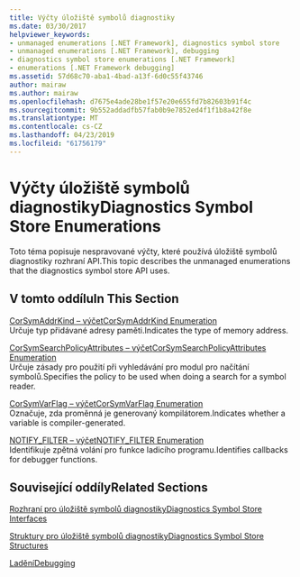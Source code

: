 ```yaml
---
title: Výčty úložiště symbolů diagnostiky
ms.date: 03/30/2017
helpviewer_keywords:
- unmanaged enumerations [.NET Framework], diagnostics symbol store
- unmanaged enumerations [.NET Framework], debugging
- diagnostics symbol store enumerations [.NET Framework]
- enumerations [.NET Framework debugging]
ms.assetid: 57d68c70-aba1-4bad-a13f-6d0c55f43746
author: mairaw
ms.author: mairaw
ms.openlocfilehash: d7675e4ade28be1f57e20e655fd7b82603b91f4c
ms.sourcegitcommit: 9b552addadfb57fab0b9e7852ed4f1f1b8a42f8e
ms.translationtype: MT
ms.contentlocale: cs-CZ
ms.lasthandoff: 04/23/2019
ms.locfileid: "61756179"
---
```

# <a name="diagnostics-symbol-store-enumerations"></a><span data-ttu-id="09a8d-102">Výčty úložiště symbolů diagnostiky</span><span class="sxs-lookup"><span data-stu-id="09a8d-102">Diagnostics Symbol Store Enumerations</span></span>
<span data-ttu-id="09a8d-103">Toto téma popisuje nespravované výčty, které používá úložiště symbolů diagnostiky rozhraní API.</span><span class="sxs-lookup"><span data-stu-id="09a8d-103">This topic describes the unmanaged enumerations that the diagnostics symbol store API uses.</span></span>  
  
## <a name="in-this-section"></a><span data-ttu-id="09a8d-104">V tomto oddílu</span><span class="sxs-lookup"><span data-stu-id="09a8d-104">In This Section</span></span>  
 [<span data-ttu-id="09a8d-105">CorSymAddrKind – výčet</span><span class="sxs-lookup"><span data-stu-id="09a8d-105">CorSymAddrKind Enumeration</span></span>](../../../../docs/framework/unmanaged-api/diagnostics/corsymaddrkind-enumeration.md)  
 <span data-ttu-id="09a8d-106">Určuje typ přidávané adresy paměti.</span><span class="sxs-lookup"><span data-stu-id="09a8d-106">Indicates the type of memory address.</span></span>  
  
 [<span data-ttu-id="09a8d-107">CorSymSearchPolicyAttributes – výčet</span><span class="sxs-lookup"><span data-stu-id="09a8d-107">CorSymSearchPolicyAttributes Enumeration</span></span>](../../../../docs/framework/unmanaged-api/diagnostics/corsymsearchpolicyattributes-enumeration.md)  
 <span data-ttu-id="09a8d-108">Určuje zásady pro použití při vyhledávání pro modul pro načítání symbolů.</span><span class="sxs-lookup"><span data-stu-id="09a8d-108">Specifies the policy to be used when doing a search for a symbol reader.</span></span>  
  
 [<span data-ttu-id="09a8d-109">CorSymVarFlag – výčet</span><span class="sxs-lookup"><span data-stu-id="09a8d-109">CorSymVarFlag Enumeration</span></span>](../../../../docs/framework/unmanaged-api/diagnostics/corsymvarflag-enumeration.md)  
 <span data-ttu-id="09a8d-110">Označuje, zda proměnná je generovaný kompilátorem.</span><span class="sxs-lookup"><span data-stu-id="09a8d-110">Indicates whether a variable is compiler-generated.</span></span>  
  
 [<span data-ttu-id="09a8d-111">NOTIFY_FILTER – výčet</span><span class="sxs-lookup"><span data-stu-id="09a8d-111">NOTIFY_FILTER Enumeration</span></span>](../../../../docs/framework/unmanaged-api/diagnostics/notify-filter-enumeration.md)  
 <span data-ttu-id="09a8d-112">Identifikuje zpětná volání pro funkce ladicího programu.</span><span class="sxs-lookup"><span data-stu-id="09a8d-112">Identifies callbacks for debugger functions.</span></span>  
  
## <a name="related-sections"></a><span data-ttu-id="09a8d-113">Související oddíly</span><span class="sxs-lookup"><span data-stu-id="09a8d-113">Related Sections</span></span>  
 [<span data-ttu-id="09a8d-114">Rozhraní pro úložiště symbolů diagnostiky</span><span class="sxs-lookup"><span data-stu-id="09a8d-114">Diagnostics Symbol Store Interfaces</span></span>](../../../../docs/framework/unmanaged-api/diagnostics/diagnostics-symbol-store-interfaces.md)  
  
 [<span data-ttu-id="09a8d-115">Struktury pro úložiště symbolů diagnostiky</span><span class="sxs-lookup"><span data-stu-id="09a8d-115">Diagnostics Symbol Store Structures</span></span>](../../../../docs/framework/unmanaged-api/diagnostics/diagnostics-symbol-store-structures.md)  
  
 [<span data-ttu-id="09a8d-116">Ladění</span><span class="sxs-lookup"><span data-stu-id="09a8d-116">Debugging</span></span>](../../../../docs/framework/unmanaged-api/debugging/index.md)

